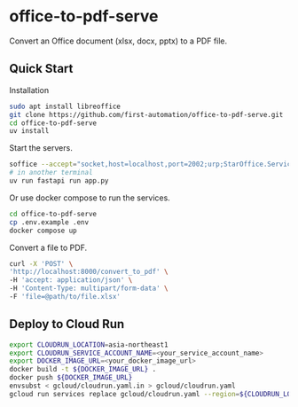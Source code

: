 # office-to-pdf-serve

Convert an Office document (xlsx, docx, pptx) to a PDF file.

## Quick Start

Installation

```bash
sudo apt install libreoffice
git clone https://github.com/first-automation/office-to-pdf-serve.git
cd office-to-pdf-serve
uv install
```

Start the servers.

```bash
soffice --accept="socket,host=localhost,port=2002;urp;StarOffice.ServiceManager" --headless
# in another terminal
uv run fastapi run app.py
```

Or use docker compose to run the services.

```bash
cd office-to-pdf-serve
cp .env.example .env
docker compose up
```

Convert a file to PDF.

```bash
curl -X 'POST' \
'http://localhost:8000/convert_to_pdf' \
-H 'accept: application/json' \
-H 'Content-Type: multipart/form-data' \
-F 'file=@path/to/file.xlsx'
```

## Deploy to Cloud Run

```bash
export CLOUDRUN_LOCATION=asia-northeast1
export CLOUDRUN_SERVICE_ACCOUNT_NAME=<your_service_account_name>
export DOCKER_IMAGE_URL=<your_docker_image_url>
docker build -t ${DOCKER_IMAGE_URL} .
docker push ${DOCKER_IMAGE_URL}
envsubst < gcloud/cloudrun.yaml.in > gcloud/cloudrun.yaml
gcloud run services replace gcloud/cloudrun.yaml --region=${CLOUDRUN_LOCATION}
```
